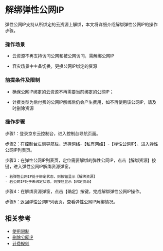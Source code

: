 # 解绑弹性公网IP

弹性公网IP支持从所绑定的云资源上解绑，本文将详细介绍解绑弹性公网IP的操作步骤。

### 操作场景

- 云资源不再支持访问公网和被公网访问，需解绑公网IP

- 容灾场景中主备切换，更换公网IP绑定的资源


### 前提条件及限制

- 确保公网IP绑定的云资源不再需要当前绑定的公网IP；

- 计费类型为后付费的公网IP解绑后仍会产生费用，如不再使用该公网IP，请及时删除资源

### 操作步骤

步骤1：登录京东云控制台，进入控制台导航页面。

步骤2：在控制台左侧导航栏，选择网络-【私有网络】-【弹性公网IP】，进入弹性公网IP列表页。

步骤3：在弹性公网IP列表页，定位需要解绑的弹性公网IP，点击【解绑资源】按键，进入弹性公网IP解绑资源弹窗。
```
- 若弹性公网IP处于绑定状态，则按钮显示【解绑资源】
- 若公网IP处于未绑定状态，则按钮显示【绑定资源】
```
步骤4：在解绑资源弹窗，点击【确定】按键，完成解绑弹性公网IP操作。

步骤5：返回弹性公网IP列表页，查看弹性公网IP解绑情况。

## 相关参考

- [使用限制](https://docs.jdcloud.com/cn/elastic-ip/restrictions)
- [删除公网IP](https://docs.jdcloud.com/cn/elastic-ip/delete-elastic-ip)
- [计费规则](https://docs.jdcloud.com/cn/elastic-ip/billing-rules)

